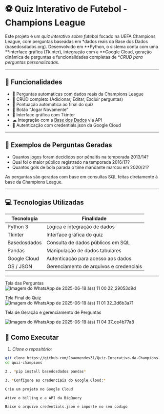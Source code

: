 # ⚽ Quiz Interativo de Futebol - Champions League

Este projeto é um *quiz interativo sobre futebol* focado na UEFA Champions League, com perguntas baseadas em *dados reais da Base dos Dados (basedosdados.org). Desenvolvido em **Python, o sistema conta com uma **interface gráfica (Tkinter), integração com a **Google Cloud, geração dinâmica de perguntas e funcionalidades completas de **CRUD para perguntas personalizadas*.

---

## 📌 Funcionalidades

- 🧠 Perguntas automáticas com dados reais da Champions League
- 🧾 CRUD completo (Adicionar, Editar, Excluir perguntas)
- 🎯 Pontuação automática ao final do quiz
- 🔁 Botão “Jogar Novamente”
- 🎨 Interface gráfica com Tkinter
- ☁ Integração com a [Base dos Dados](https://basedosdados.org/) via API
- 🔐 Autenticação com credentials.json da Google Cloud

---

## 🧠 Exemplos de Perguntas Geradas

- Quantos jogos foram decididos por pênaltis na temporada 2013/14?
- Qual foi o maior público registrado na temporada 2016/17?
- Quantos gols de bola parada o time mandante marcou em 2020/21?

As perguntas são geradas com base em consultas SQL feitas diretamente à base da Champions League.

---

## 💻 Tecnologias Utilizadas

| Tecnologia     | Finalidade                              |
|----------------|------------------------------------------|
| Python 3       | Lógica e integração de dados             |
| Tkinter        | Interface gráfica do quiz                |
| Basedosdados   | Consulta de dados públicos em SQL        |
| Pandas         | Manipulação de dados tabulares           |
| Google Cloud   | Autenticação para acesso aos dados       |
| OS / JSON      | Gerenciamento de arquivos e credenciais  |

---
Tela das Perguntas 
![Imagem do WhatsApp de 2025-06-18 à(s) 11 00 22_29053d9d](https://github.com/user-attachments/assets/b04ad01f-bb82-4857-bf3b-8ad23ce89cf5)

Tela Final do Quiz
![Imagem do WhatsApp de 2025-06-18 à(s) 11 01 32_3d6b3a71](https://github.com/user-attachments/assets/58ec4bf6-2aee-4c79-831b-bc1ef522f5c8)

Tela de Geração e gerenciamento de Perguntas

![Imagem do WhatsApp de 2025-06-18 à(s) 11 04 37_ce4b77a8](https://github.com/user-attachments/assets/b3cda22d-07a5-4153-a835-4e81f51a396e)


## 🚀 Como Executar

1. *Clone o repositório:*

```bash
git clone https://github.com/Joaomendes31/Quiz-Interativo-da-Champions-League.git
cd quiz-champions

2 . *pip install basedosdados pandas*

3. *Configure as credenciais do Google Cloud:*

Crie um projeto no Google Cloud

Ative o billing e a API da BigQuery

Baixe o arquivo credentials.json e importe no seu codigo
